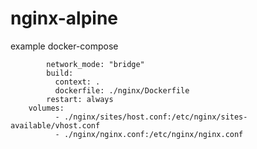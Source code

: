 # nginx-alpine

example docker-compose

``` nginx:
        network_mode: "bridge"
        build:
          context: .
          dockerfile: ./nginx/Dockerfile
        restart: always
    volumes:
          - ./nginx/sites/host.conf:/etc/nginx/sites-available/vhost.conf
          - ./nginx/nginx.conf:/etc/nginx/nginx.conf        